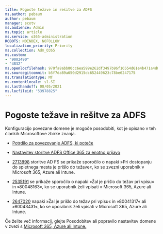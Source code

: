 ```yaml
---
title: Pogoste težave in rešitve za ADFS
ms.author: pebaum
author: pebaum
manager: scotv
ms.audience: Admin
ms.topic: article
ms.service: o365-administration
ROBOTS: NOINDEX, NOFOLLOW
localization_priority: Priority
ms.collection: Adm_O365
ms.custom:
- "9002490"
- "4832"
ms.openlocfilehash: 970fa8abb00cc6ea599e262df3497b96f16554d61e4b471a4d8a62506b8cb483
ms.sourcegitcommit: b5f7da89a650d2915dc652449623c78be6247175
ms.translationtype: MT
ms.contentlocale: sl-SI
ms.lasthandoff: 08/05/2021
ms.locfileid: "53978825"
---
```

# <a name="common-issues-and-resolutions-for-adfs"></a>Pogoste težave in rešitve za ADFS

Konfiguracijo povezane domene je mogoče posodobiti, kot je opisano v teh člankih Microsoftove zbirke znanja.

- [Potrdilo za povezovanje ADFS, ki poteče](adfs-federation-certificate-expiring.md)

- [Nastavitev storitve ADFS Office 365 za enotno prijavo](https://docs.microsoft.com/office365/troubleshoot/active-directory/set-up-adfs-for-single-sign-on)

- [2713898](https://support.microsoft.com/help/2713898) storitve AD FS se prikaže sporočilo o napaki »Pri dostopanju do spletnega mesta je prišlo do težave«, ko se zvezni uporabnik v Microsoft 365, Azure ali Intune.

- [2535191](https://support.microsoft.com/help/2535191) se prikaže sporočilo o napaki »Žal je prišlo do težav pri vpisu« in »80048163«, ko se uporabnik želi vpisati v Microsoft 365, Azure ali Intune.

- [2647020](https://support.microsoft.com/help/2647020) napaki »Žal je prišlo do težav pri vpisu« in »80041317« ali »80043431«, ko se uporabnik želi vpisati v Microsoft 365, Azure ali Intune.

Če želite več informacij, glejte Posodobitev ali popravilo nastavitev domene v zvezi s [Microsoft 365, Azure ali Intune.](https://docs.microsoft.com/office365/troubleshoot/active-directory/update-federated-domain-office-365)
